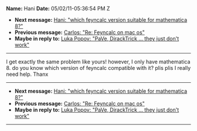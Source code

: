 **Name:** Hani
**Date:** 05/02/11-05:36:54 PM Z

  - **Next message:** [Hani: "which feyncalc version suitable for
    mathematica 8?"](0632.html)
  - **Previous message:** [Carlos: "Re: Feyncalc on mac os"](0630.html)
  - **Maybe in reply to:** [Luka Popov: "PaVe, DirackTrick ... they just
    don't work"](0613.html)

-----

I get exactly the same problem like yours\! however, I only have
mathematica 8. do you know which version of feyncalc compatible with it?
plis plis I really need help. Thanx  

-----

  - **Next message:** [Hani: "which feyncalc version suitable for
    mathematica 8?"](0632.html)
  - **Previous message:** [Carlos: "Re: Feyncalc on mac os"](0630.html)
  - **Maybe in reply to:** [Luka Popov: "PaVe, DirackTrick ... they just
    don't work"](0613.html)

-----

